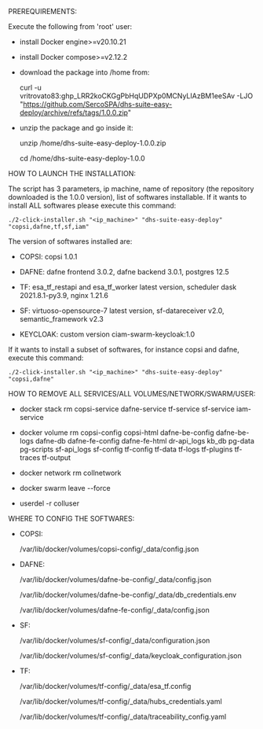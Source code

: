 
  PREREQUIREMENTS:

  Execute the following from 'root' user:

  - install Docker engine>=v20.10.21

  - install Docker compose>=v2.12.2 

  - download the package into /home from:

    curl -u vritrovato83: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 -LJO "https://github.com/SercoSPA/dhs-suite-easy-deploy/archive/refs/tags/1.0.0.zip" 

  - unzip the package and go inside it:

    unzip /home/dhs-suite-easy-deploy-1.0.0.zip
  
    cd /home/dhs-suite-easy-deploy-1.0.0

  HOW TO LAUNCH THE INSTALLATION: 

  The script has 3 parameters, ip machine, name of repository (the repository downloaded is the 1.0.0 version), list of softwares installable. If it wants to install ALL softwares please execute this command:  

    ./2-click-installer.sh "<ip_machine>" "dhs-suite-easy-deploy" "copsi,dafne,tf,sf,iam"

  The version of softwares installed are:

  - COPSI: copsi 1.0.1

  - DAFNE: dafne frontend 3.0.2, dafne backend 3.0.1, postgres 12.5 

  - TF: esa_tf_restapi and esa_tf_worker latest version, scheduler dask 2021.8.1-py3.9, nginx 1.21.6

  - SF: virtuoso-opensource-7 latest version, sf-datareceiver v2.0, semantic_framework v2.3

  - KEYCLOAK: custom version ciam-swarm-keycloak:1.0

  If it wants to install a subset of softwares, for instance copsi and dafne, execute this command:

    ./2-click-installer.sh "<ip_machine>" "dhs-suite-easy-deploy" "copsi,dafne"

  HOW TO REMOVE ALL SERVICES/ALL VOLUMES/NETWORK/SWARM/USER: 

  - docker stack rm copsi-service dafne-service tf-service sf-service iam-service 
  
  - docker volume rm copsi-config copsi-html dafne-be-config dafne-be-logs dafne-db dafne-fe-config dafne-fe-html dr-api_logs kb_db pg-data pg-scripts sf-api_logs sf-config tf-config tf-data tf-logs tf-plugins tf-traces tf-output
  
  - docker network rm collnetwork
  
  - docker swarm leave --force
  
  - userdel -r colluser

  WHERE TO CONFIG THE SOFTWARES:

  - COPSI:

    /var/lib/docker/volumes/copsi-config/_data/config.json

  - DAFNE:

    /var/lib/docker/volumes/dafne-be-config/_data/config.json
 
    /var/lib/docker/volumes/dafne-be-config/_data/db_credentials.env
 
    /var/lib/docker/volumes/dafne-fe-config/_data/config.json

  - SF:

    /var/lib/docker/volumes/sf-config/_data/configuration.json
 
    /var/lib/docker/volumes/sf-config/_data/keycloak_configuration.json

  - TF:

    /var/lib/docker/volumes/tf-config/_data/esa_tf.config
 
    /var/lib/docker/volumes/tf-config/_data/hubs_credentials.yaml
 
    /var/lib/docker/volumes/tf-config/_data/traceability_config.yaml
